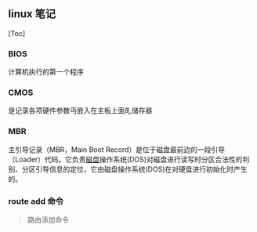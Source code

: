 ## linux 笔记

[Toc]



### BIOS

计算机执行的第一个程序

### CMOS

是记录各项硬件参数丏嵌入在主板上面癿储存器

### MBR

主引导记录（MBR，Main Boot Record）是位于磁盘最前边的一段引导（Loader）代码。它负责[磁盘](https://baike.baidu.com/item/%E7%A3%81%E7%9B%98)操作系统(DOS)对磁盘进行读写时分区合法性的判别、分区引导信息的定位，它由磁盘操作系统(DOS)在对硬盘进行初始化时产生的。

### route add 命令

> 路由添加命令
>
> 